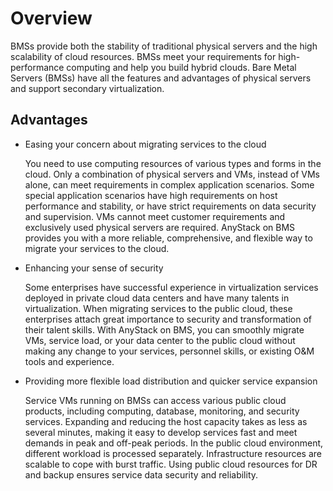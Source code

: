 # Overview<a name="EN-US_TOPIC_0140749128"></a>

BMSs provide both the stability of traditional physical servers and the high scalability of cloud resources. BMSs meet your requirements for high-performance computing and help you build hybrid clouds. Bare Metal Servers \(BMSs\) have all the features and advantages of physical servers and support secondary virtualization.

## Advantages<a name="section1070317206440"></a>

-   Easing your concern about migrating services to the cloud

    You need to use computing resources of various types and forms in the cloud. Only a combination of physical servers and VMs, instead of VMs alone, can meet requirements in complex application scenarios. Some special application scenarios have high requirements on host performance and stability, or have strict requirements on data security and supervision. VMs cannot meet customer requirements and exclusively used physical servers are required. AnyStack on BMS provides you with a more reliable, comprehensive, and flexible way to migrate your services to the cloud.

-   Enhancing your sense of security

    Some enterprises have successful experience in virtualization services deployed in private cloud data centers and have many talents in virtualization. When migrating services to the public cloud, these enterprises attach great importance to security and transformation of their talent skills. With AnyStack on BMS, you can smoothly migrate VMs, service load, or your data center to the public cloud without making any change to your services, personnel skills, or existing O&M tools and experience.

-   Providing more flexible load distribution and quicker service expansion

    Service VMs running on BMSs can access various public cloud products, including computing, database, monitoring, and security services. Expanding and reducing the host capacity takes as less as several minutes, making it easy to develop services fast and meet demands in peak and off-peak periods. In the public cloud environment, different workload is processed separately. Infrastructure resources are scalable to cope with burst traffic. Using public cloud resources for DR and backup ensures service data security and reliability.



